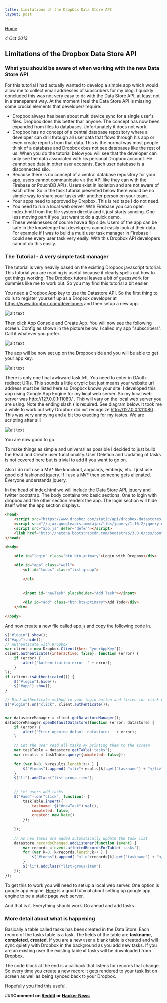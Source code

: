 ```yaml
---
title: Limitations of the Dropbox Data Store API
layout: post
---
```

                                                                                                
[Home](http://nigelkelly.github.io)

*4 Oct 2013*
## Limitations of the Dropbox Data Store API 

### What you should be aware of when working with the new Data Store API 

For this tutorial I had actually wanted to develop a simple app which would allow me to collect email addresses of subscribers for my blog. I quickly concluded this was not very easy to do with the Data Store API, at least not in a transparent way. At the moment I feel the Data Store API is missing some crucial elements that developers require:

* Dropbox always has been about multi device sync for a single user's files. Dropbox does this better than anyone. The concept has now been expanded from files to databases. Unfortunately it does not work.
* Dropbox has no concept of a central database repository where a developer can drill through all user data that flows through his app or even create reports from that data. This is the normal way most people think of a database and Dropbox does not see databases like the rest of us. When you do the tutorial below you will see that the developer can only see the data associated with his personal Dropbox account. He cannot see data in other user accounts. Each user database is a disconnected silo. 
* Because there is no concept of a central database repository for your app, users cannot communicate via the API like they can with the Firebase or PouchDB APIs. Users exist in isolation and are not aware of each other. So in the task tutorial presented below there would be no simple way to share your tasks with another person on your team.
* Your apps need to approved by Dropbox. This is red tape I do not need.
* You need to run a local web server. With Firebase you can open index.hmtl from the file system directly and it just starts syncing. One less moving part if you just want to do a quick demo.
* These weaknesses of course have a flip side. Users of the app can be safe in the knowledge that developers cannot easily look at their data. For example if I was to build a multi user task manager in Firebase I could see every user task very easily. With this Dropbox API developers cannot do this easily. 

### The Tutorial - A very simple task manager

The tutorial is very heavily based on the existing Dropbox javascript tutorial. This tutorial you are reading is useful because it clearly spells out how to get things working. The Dropbox tutorial leaves a bit of guesswork for dummies like me to work out. So you may find this tutorial a bit easier.

You need a Dropbox App key to use the Datastore API. So the first thing to do is to register yourself up as a Dropbox developer at https://www.dropbox.com/developers and then setup a new app.

![alt text](images/dropbox/dropbox_dev_signup.png "Dropbox developer signup")

Then click App Console and Create App. You will now see the following screen. Config as shown in the picture below. I called my app "subscribers". Call it whatever you prefer.

![alt text](images/dropbox/dropbox_app_setup.png "Dropbox app setup")

The app will be now set up on the Dropbox side and you will be able to get your app key. 

![alt text](images/dropbox/datastores.png "Dropbox app key")

There is only one final awkward task left. You need to enter in OAuth redirect URIs. This sounds a little cryptic but just means your website url address must be listed here so Dropbox knows your site. I developed this app using Google App Engine for my local web server. So my local web server was http://127.0.0.1:11080/ . This will vary on the local web server you are using. Note the ending slash **/** is required. See diagram below. It took me a while to work out why Dropbox did not recognize http://127.0.0.1:11080 . This was very annoying and a bit too exacting for my tastes. We are scripting after all!

![alt text](images/dropbox/dropbox.png "Dropbox app setup")

You are now good to go.

To make things as simple and universal as possible I decided to just build the Read and Create user functionality. User Deletion and Updating of tasks is not covered here but is trivial to add if you want to go on.

Also I do not use a MV* like knockout, angularjs, emberjs, etc. I just use good old fashioned jquery. If I use a MV* then someone gets alienated. Everyone understands jquery. 

In the head of index.html we will include the Data Store API, jquery and twitter bootstrap. The body contains two basic sections. One to login with dropbox and the other section renders the app. The login section will hide itself when the app section displays.


```html
<head>
	<script src="https://www.dropbox.com/static/api/dropbox-datastores-1.0-latest.js" type="text/javascript"></script>
	<script src="//ajax.googleapis.com/ajax/libs/jquery/1.10.2/jquery.min.js"></script>
	<script src="app.js" defer="defer"></script>
	<link href="http://netdna.bootstrapcdn.com/bootstrap/3.0.0/css/bootstrap.min.css" rel="stylesheet">
</head>

<body>

	<div id="login" class="btn btn-primary">Login with Dropbox</div>
	
	<div id="app" class="well">
		<ul id="todos" class="list-group">
	
		</ul>
	
	
		<input id="newTask" placeholder="Add Task"></input>
	
		<div id="add" class="btn btn-primary">Add Todo</div>	
	</div>
	
</body>
```

And now create a new file called app.js and copy the following code in.


```javascript      
$("#login").show();
$("#app").hide();
// Authenticate with Dropbox
var client = new Dropbox.Client({key: "yourAppKey"});
client.authenticate({interactive: false}, function (error) {
    if (error) {
        alert('Authentication error: ' + error);
    }
});
if (client.isAuthenticated()) {
	$("#login").hide();
	$("#app").show();
}

// Bind authenticate method to your login button and listen for click on button
$("#login").on("click", client.authenticate());


var datastoreManager = client.getDatastoreManager();
datastoreManager.openDefaultDatastore(function (error, datastore) {
    if (error) {
        alert('Error opening default datastore: ' + error);
    }

    // Let the user read all tasks by printing them to the screen
	var taskTable = datastore.getTable('tasks');
	var results = taskTable.query({completed: false});
	
	for (var k=0; k<results.length;k++ ) {
		$("#todos").append( "<li>"+results[k].get("taskname") + "</li>");
	}
	$("li").addClass("list-group-item");
	
	
	// Let users add tasks
	$("#add").on("click", function() {
		taskTable.insert({
		    taskname: $("#newTask").val(),
		    completed: false,
		    created: new Date()
		});
		
	});
	
	// As new tasks are added automatically update the task list
	datastore.recordsChanged.addListener(function (event) {
		var records = event.affectedRecordsForTable('tasks');
		for (var k=0; k<records.length;k++ ) {
			$("#todos").append( "<li>"+records[k].get("taskname") + "</li>");
		}
		$("li").addClass("list-group-item");	
	});		
});
```  
To get this to work you will need to set up a local web server. One option is google app engine. [Here](http://xmodulo.com/2013/02/how-to-make-static-web-site-for-free-via-google-app-engine.html) is a good tutorial about setting up google app engine to be a static page web server.

                                       
And that is it. Everything should work. Go ahead and add tasks.

### More detail about what is happening

Basically a table called tasks has been created in the Data Store. Each record of the tasks table is a task. The fields of the table are **taskname**, **completed**, **created**. If you are a new user a blank table is created and will sync quietly with Dropbox in the background as you add new tasks. If you are an existing user the existing table of tasks will be downloaded from Dropbox.

The code block at the end is a callback that listens for records that change. So every time you create a new record it gets rendered to your task list on screen as well as being synced back to your Dropbox.

Hopefully you find this useful.


###**Comment on [Reddit](http://www.reddit.com/r/javascript/) or [Hacker News](https://news.ycombinator.com/newest)**
